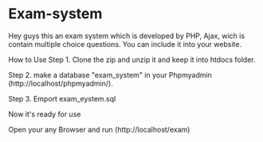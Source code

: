 # Exam-system
Hey guys this an exam system which is developed by PHP, Ajax, wich is contain multiple choice questions. 
You can include it into your website.

How to Use
Step 1. Clone the zip and unzip it and keep it into htdocs folder.

Step 2. make a database "exam_system" in your Phpmyadmin (http://localhost/phpmyadmin/).

Step 3. Emport exam_eystem.sql 

Now it's ready for use 

Open your any Browser and run (http://localhost/exam)
